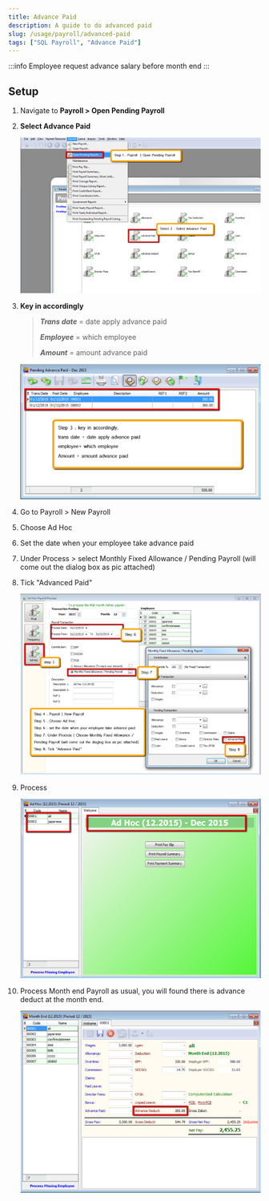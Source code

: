 ```yaml
---
title: Advance Paid
description: A guide to do advanced paid
slug: /usage/payroll/advanced-paid
tags: ["SQL Payroll", "Advance Paid"]
---
```


:::info
Employee request advance salary before month end
:::

## Setup

1. Navigate to **Payroll > Open Pending Payroll**

2. **Select Advance Paid**

    ![select-advance-paid](../../../static/img/usage/payroll/advanced-paid/select-advance-paid.png)

3. **Key in accordingly**

    >***Trans date*** = date apply advance paid
    >
    >***Employee*** = which employee
    >
    >***Amount*** = amount advance paid

    ![fill-in](../../../static/img/usage/payroll/advanced-paid/fill-in.png)

4. Go to Payroll > New Payroll

5. Choose Ad Hoc

6. Set the date when your employee take advance paid

7. Under Process > select Monthly Fixed Allowance / Pending Payroll (will come out the dialog box as pic attached)

8. Tick "Advanced Paid"

    ![config](../../../static/img/usage/payroll/advanced-paid/config.png)

9. Process

    ![process](../../../static/img/usage/payroll/advanced-paid/process.png)

10. Process Month end Payroll as usual, you will found there is advance deduct at the month end.

    ![result](../../../static/img/usage/payroll/advanced-paid/result.png)
